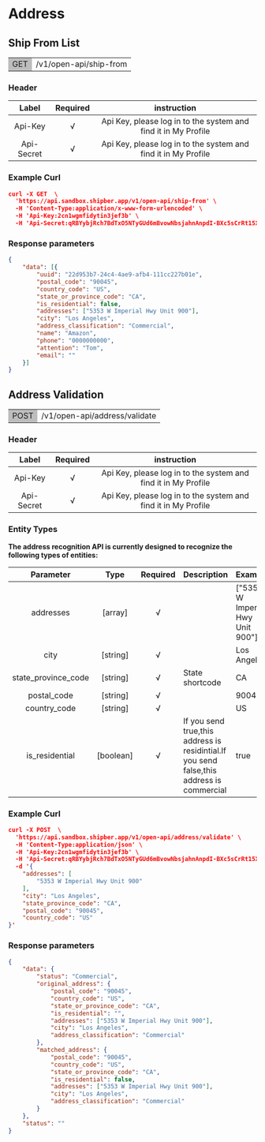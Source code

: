 # Address

## Ship From List

<table><tr><td bgcolor=#bdbdbd>GET</td><td>/v1/open-api/ship-from</td></tr></table>


### Header 

|   Label    | Required |                         instruction                          |
| :--------: | :------: | :----------------------------------------------------------: |
|  Api-Key   |   √     | Api Key, please log in to the system and find it in My Profile |
| Api-Secret |   √     | Api Key, please log in to the system and find it in My Profile |

### Example Curl
```json
curl -X GET  \
  'https://api.sandbox.shipber.app/v1/open-api/ship-from' \
  -H 'Content-Type:application/x-www-form-urlencoded' \
  -H 'Api-Key:2cn1wgmfidytin3jef3b' \
  -H 'Api-Secret:qRBYybjRch7BdTxO5NTyGUd6mBvowNbsjahnAnpdI-BXc5sCrRt15XGr-hc9oY7C'
```

### Response parameters

```json
{
    "data": [{
        "uuid": "22d953b7-24c4-4ae9-afb4-111cc227b01e",
        "postal_code": "90045",
        "country_code": "US",
        "state_or_province_code": "CA",
        "is_residential": false,
        "addresses": ["5353 W Imperial Hwy Unit 900"],
        "city": "Los Angeles",
        "address_classification": "Commercial",
        "name": "Amazon",
        "phone": "0000000000",
        "attention": "Tom",
        "email": ""
    }]
}
```

## Address Validation

<table><tr><td bgcolor=#bdbdbd>POST</td><td>/v1/open-api/address/validate</td></tr></table>


### Header 

|   Label    | Required |                         instruction                          |
| :--------: | :------: | :----------------------------------------------------------: |
|  Api-Key   |   √     | Api Key, please log in to the system and find it in My Profile |
| Api-Secret |   √     | Api Key, please log in to the system and find it in My Profile |


### Entity Types

**The address recognition API is currently designed to recognize the following types of entities:**

|      Parameter      |   Type    | Required | Description                                                  | Example                          |
| :-----------------: | :-------: | :------: | ------------------------------------------------------------ | -------------------------------- |
|      addresses      |  [array]  |    √     |                                                              | ["5353 W Imperial Hwy Unit 900"] |
|        city         | [string]  |    √     |                                                              | Los Angeles                      |
| state_province_code | [string]  |    √     | State shortcode                                              | CA                               |
|     postal_code     | [string]  |    √     |                                                              | 90045                            |
|    country_code     | [string]  |    √     |                                                              | US                               |
|   is_residential    | [boolean] |    √     | If you send true,this address is residintial.If you send false,this address is commercial | true                             |






### Example Curl

```json
curl -X POST  \
  'https://api.sandbox.shipber.app/v1/open-api/address/validate' \
  -H 'Content-Type:application/json' \
  -H 'Api-Key:2cn1wgmfidytin3jef3b' \
  -H 'Api-Secret:qRBYybjRch7BdTxO5NTyGUd6mBvowNbsjahnAnpdI-BXc5sCrRt15XGr-hc9oY7C' \
  -d '{
    "addresses": [
        "5353 W Imperial Hwy Unit 900"
    ],
    "city": "Los Angeles",
    "state_province_code": "CA",
    "postal_code": "90045",
    "country_code": "US"
}'
```

### Response parameters

```json
{
    "data": {
        "status": "Commercial",
        "original_address": {
            "postal_code": "90045",
            "country_code": "US",
            "state_or_province_code": "CA",
            "is_residential": "",
            "addresses": ["5353 W Imperial Hwy Unit 900"],
            "city": "Los Angeles",
            "address_classification": "Commercial"
        },
        "matched_address": {
            "postal_code": "90045",
            "country_code": "US",
            "state_or_province_code": "CA",
            "is_residential": false,
            "addresses": ["5353 W Imperial Hwy Unit 900"],
            "city": "Los Angeles",
            "address_classification": "Commercial"
        }
    },
    "status": ""
}
```